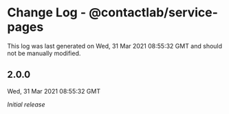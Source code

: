 # Change Log - @contactlab/service-pages

This log was last generated on Wed, 31 Mar 2021 08:55:32 GMT and should not be manually modified.

## 2.0.0
Wed, 31 Mar 2021 08:55:32 GMT

_Initial release_

